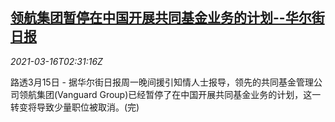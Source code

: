 <!--1615863347000-->
[领航集团暂停在中国开展共同基金业务的计划--华尔街日报](https://cn.reuters.com/article/vanguard-mutual-fund-suspended-plan-0315-idCNKBS2B807A)
------

<div><i>2021-03-16T02:31:16Z</i></div><p>路透3月15日 - 据华尔街日报周一晚间援引知情人士报导，领先的共同基金管理公司领航集团(Vanguard Group)已经暂停了在中国开展共同基金业务的计划，这一转变将导致少量职位被取消。(完)</p>
